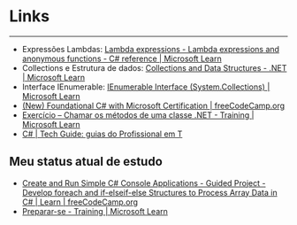 # Links
---

- Expressões Lambdas: [Lambda expressions - Lambda expressions and anonymous functions - C# reference | Microsoft Learn](https://learn.microsoft.com/en-us/dotnet/csharp/language-reference/operators/lambda-expressions)
- Collections e Estrutura de dados: [Collections and Data Structures - .NET | Microsoft Learn](https://learn.microsoft.com/en-us/dotnet/standard/collections/)
- Interface IEnumerable: [IEnumerable Interface (System.Collections) | Microsoft Learn](https://learn.microsoft.com/en-us/dotnet/api/system.collections.ienumerable?view=net-8.0)
- [(New) Foundational C# with Microsoft Certification | freeCodeCamp.org](https://www.freecodecamp.org/learn/foundational-c-sharp-with-microsoft/)
- [Exercício – Chamar os métodos de uma classe .NET - Training | Microsoft Learn](https://learn.microsoft.com/pt-br/training/modules/csharp-call-methods/3-call-methods)
- [C# | Tech Guide: guias do Profissional em T](https://techguide.sh/pt-BR/path/csharp/)

## Meu status atual de estudo

- [Create and Run Simple C# Console Applications - Guided Project - Develop foreach and if-elseif-else Structures to Process Array Data in C# | Learn | freeCodeCamp.org](https://www.freecodecamp.org/learn/foundational-c-sharp-with-microsoft/create-and-run-simple-c-sharp-console-applications/guided-project-develop-foreach-and-if-elseif-else-structures-to-process-array-data-in-c-sharp)
- [Preparar-se - Training | Microsoft Learn](https://learn.microsoft.com/pt-br/training/modules/challenge-project-arrays-iteration-selection/2-prepare)